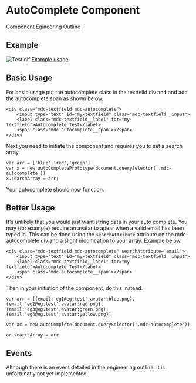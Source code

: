 # AutoComplete Component
[Component Egineering Outline](https://docs.google.com/document/d/19ZCzqEHSoqN7k47l6PwUXT7zH82gUbCSRFPOJo7DxBw/edit?usp=sharing)

## Example
![Test gif](https://drive.google.com/file/d/0BzIBN3SXLMVTV05wanBGU1FialE/view?usp=sharing)
[Example usage](https://codepen.io/vandie/pen/jGbgvQ)

## Basic Usage
For basic usage put the autocomplete class in the textfeild div and and add the autocomplete span as shown below.
```
<div class="mdc-textfield mdc-autocomplete">
    <input type="text" id="my-textfield" class="mdc-textfield__input">
    <label class="mdc-textfield__label" for="my-textfield">Autocomplete Test</label>
    <span class='mdc-autocomplete__span'></span>
</div>
```

Next you need to initiate the component and requires you to set a search array.
```
var arr = ['blue','red','green']
var x = new autoCompletePrototype(document.querySelector('.mdc-autocomplete'))
x.searchArray = arr;
```

Your autocomplete should now function.

## Better Usage
It's unlikely that you would just want string data in your auto complete. You may (for example) require an avatar to apear when a valid email has been typed in. This can be done using the `searchAttribute` attribute on the mdc-autocomplete div and a slight modification to your array. Example below.
```
<div class="mdc-textfield mdc-autocomplete" searchAttribute='email'>
    <input type="text" id="my-textfield" class="mdc-textfield__input">
    <label class="mdc-textfield__label" for="my-textfield">Autocomplete Test</label>
    <span class='mdc-autocomplete__span'></span>
</div>
```
Then in your initiation of the component, do this instead.
```
var arr = [{email:'eg1@eg.test',avatar:blue.png},{email:'eg2@eg.test',avatar:red.png},{email:'eg3@eg.test',avatar:green.png},{email:'eg4@eg.test',avatar:yellow.png}]

var ac = new autoComplete(document.querySelector('.mdc-autocomplete'))

ac.searchArray = arr
```

## Events
Although there is an event detailed in the engineering outline. It is unfortunatly not yet implemented.